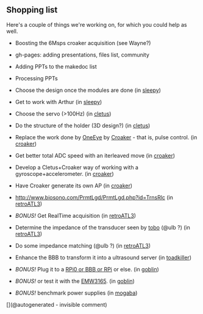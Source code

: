 ## Shopping list

Here's a couple of things we're working on, for which you could help as well.

* Boosting the 6Msps croaker acquisition (see Wayne?)
* gh-pages: adding presentations, files list, community
* Adding PPTs to the makedoc list
* Processing PPTs

* Choose the design once the modules are done (in [sleepy](/sleepy/))
* Get to work with Arthur (in [sleepy](/sleepy/))
* Choose the servo (&gt;100Hz) (in [cletus](/cletus/))
* Do the structure of the holder (3D design?) (in [cletus](/cletus/))
* Replace the work done by <a href="/oneeye/">OneEye</a> by <a href="/croaker/">Croaker</a> - that is, pulse control. (in [croaker](/croaker/))
* Get better total ADC speed with an iterleaved move (in [croaker](/croaker/))
* Develop a Cletus+Croaker way of working with a gyroscope+accelerometer. (in [croaker](/croaker/))
* Have Croaker generate its own AP (in [croaker](/croaker/))
* http://www.biosono.com/PrmtLgd/PrmtLgd.php?id=TrnsRlc (in [retroATL3](/retroATL3/))
* <em>BONUS!</em> Get RealTime acquisition (in [retroATL3](/retroATL3/))
* Determine the impedance of the transducer seen by <a href="/tobo/">tobo</a> (@ulb ?) (in [retroATL3](/retroATL3/))
* Do some impedance matching (@ulb ?) (in [retroATL3](/retroATL3/))
* Enhance the BBB to transform it into a ultrasound server (in [toadkiller](/toadkiller/))
* <em>BONUS!</em> Plug it to a <a href="/croaker/">RPi0 or BBB or RPi</a> or else. (in [goblin](/goblin/))
* <em>BONUS!</em> or test it with the <a href="/retired/kina/">EMW3165</a>. (in [goblin](/goblin/))
* <em>BONUS!</em> benchmark power supplies  (in [mogaba](/mogaba/))



[](@autogenerated - invisible comment)